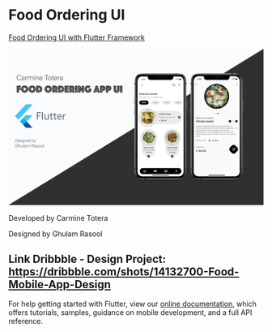 # Food Ordering UI

<ins>Food Ordering UI with Flutter Framework</ins>

![alt text](https://github.com/carminetotera/Images/blob/master/food-ordering-app-ui.png?raw=true)

Developed by Carmine Totera

Designed by Ghulam Rasool

Link Dribbble - Design Project: https://dribbble.com/shots/14132700-Food-Mobile-App-Design
---
For help getting started with Flutter, view our
[online documentation](https://flutter.dev/docs), which offers tutorials,
samples, guidance on mobile development, and a full API reference.
